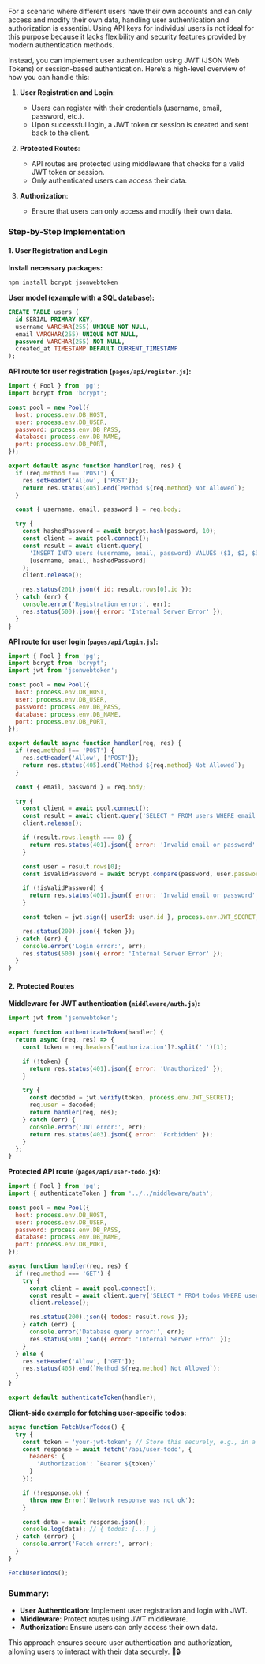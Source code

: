 For a scenario where different users have their own accounts and can only access and modify their own data, handling user authentication and authorization is essential. Using API keys for individual users is not ideal for this purpose because it lacks flexibility and security features provided by modern authentication methods.

Instead, you can implement user authentication using JWT (JSON Web Tokens) or session-based authentication. Here’s a high-level overview of how you can handle this:

1. **User Registration and Login**:
   - Users can register with their credentials (username, email, password, etc.).
   - Upon successful login, a JWT token or session is created and sent back to the client.

2. **Protected Routes**:
   - API routes are protected using middleware that checks for a valid JWT token or session.
   - Only authenticated users can access their data.

3. **Authorization**:
   - Ensure that users can only access and modify their own data.

### Step-by-Step Implementation

#### 1. User Registration and Login

**Install necessary packages:**

```sh
npm install bcrypt jsonwebtoken
```

**User model (example with a SQL database):**

```sql
CREATE TABLE users (
  id SERIAL PRIMARY KEY,
  username VARCHAR(255) UNIQUE NOT NULL,
  email VARCHAR(255) UNIQUE NOT NULL,
  password VARCHAR(255) NOT NULL,
  created_at TIMESTAMP DEFAULT CURRENT_TIMESTAMP
);
```

**API route for user registration (`pages/api/register.js`):**

```javascript
import { Pool } from 'pg';
import bcrypt from 'bcrypt';

const pool = new Pool({
  host: process.env.DB_HOST,
  user: process.env.DB_USER,
  password: process.env.DB_PASS,
  database: process.env.DB_NAME,
  port: process.env.DB_PORT,
});

export default async function handler(req, res) {
  if (req.method !== 'POST') {
    res.setHeader('Allow', ['POST']);
    return res.status(405).end(`Method ${req.method} Not Allowed`);
  }

  const { username, email, password } = req.body;

  try {
    const hashedPassword = await bcrypt.hash(password, 10);
    const client = await pool.connect();
    const result = await client.query(
      'INSERT INTO users (username, email, password) VALUES ($1, $2, $3) RETURNING id',
      [username, email, hashedPassword]
    );
    client.release();

    res.status(201).json({ id: result.rows[0].id });
  } catch (err) {
    console.error('Registration error:', err);
    res.status(500).json({ error: 'Internal Server Error' });
  }
}
```

**API route for user login (`pages/api/login.js`):**

```javascript
import { Pool } from 'pg';
import bcrypt from 'bcrypt';
import jwt from 'jsonwebtoken';

const pool = new Pool({
  host: process.env.DB_HOST,
  user: process.env.DB_USER,
  password: process.env.DB_PASS,
  database: process.env.DB_NAME,
  port: process.env.DB_PORT,
});

export default async function handler(req, res) {
  if (req.method !== 'POST') {
    res.setHeader('Allow', ['POST']);
    return res.status(405).end(`Method ${req.method} Not Allowed`);
  }

  const { email, password } = req.body;

  try {
    const client = await pool.connect();
    const result = await client.query('SELECT * FROM users WHERE email = $1', [email]);
    client.release();

    if (result.rows.length === 0) {
      return res.status(401).json({ error: 'Invalid email or password' });
    }

    const user = result.rows[0];
    const isValidPassword = await bcrypt.compare(password, user.password);

    if (!isValidPassword) {
      return res.status(401).json({ error: 'Invalid email or password' });
    }

    const token = jwt.sign({ userId: user.id }, process.env.JWT_SECRET, { expiresIn: '1h' });

    res.status(200).json({ token });
  } catch (err) {
    console.error('Login error:', err);
    res.status(500).json({ error: 'Internal Server Error' });
  }
}
```

#### 2. Protected Routes

**Middleware for JWT authentication (`middleware/auth.js`):**

```javascript
import jwt from 'jsonwebtoken';

export function authenticateToken(handler) {
  return async (req, res) => {
    const token = req.headers['authorization']?.split(' ')[1];

    if (!token) {
      return res.status(401).json({ error: 'Unauthorized' });
    }

    try {
      const decoded = jwt.verify(token, process.env.JWT_SECRET);
      req.user = decoded;
      return handler(req, res);
    } catch (err) {
      console.error('JWT error:', err);
      return res.status(403).json({ error: 'Forbidden' });
    }
  };
}
```

**Protected API route (`pages/api/user-todo.js`):**

```javascript
import { Pool } from 'pg';
import { authenticateToken } from '../../middleware/auth';

const pool = new Pool({
  host: process.env.DB_HOST,
  user: process.env.DB_USER,
  password: process.env.DB_PASS,
  database: process.env.DB_NAME,
  port: process.env.DB_PORT,
});

async function handler(req, res) {
  if (req.method === 'GET') {
    try {
      const client = await pool.connect();
      const result = await client.query('SELECT * FROM todos WHERE user_id = $1', [req.user.userId]);
      client.release();

      res.status(200).json({ todos: result.rows });
    } catch (err) {
      console.error('Database query error:', err);
      res.status(500).json({ error: 'Internal Server Error' });
    }
  } else {
    res.setHeader('Allow', ['GET']);
    res.status(405).end(`Method ${req.method} Not Allowed`);
  }
}

export default authenticateToken(handler);
```

**Client-side example for fetching user-specific todos:**

```javascript
async function FetchUserTodos() {
  try {
    const token = 'your-jwt-token'; // Store this securely, e.g., in a cookie or local storage
    const response = await fetch('/api/user-todo', {
      headers: {
        'Authorization': `Bearer ${token}`
      }
    });

    if (!response.ok) {
      throw new Error('Network response was not ok');
    }

    const data = await response.json();
    console.log(data); // { todos: [...] }
  } catch (error) {
    console.error('Fetch error:', error);
  }
}

FetchUserTodos();
```

### Summary:
- **User Authentication**: Implement user registration and login with JWT.
- **Middleware**: Protect routes using JWT middleware.
- **Authorization**: Ensure users can only access their own data.

This approach ensures secure user authentication and authorization, allowing users to interact with their data securely. 🚀🔒